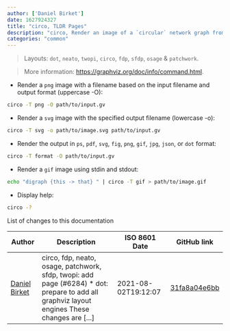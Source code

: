 ```yaml
---
author: ['Daniel Birket']
date: 1627924327
title: "circo, TLDR Pages"
description: "circo, Render an image of a `circular` network graph from a `graphviz` file."
categories: "common"
---
```

> Layouts: `dot`, `neato`, `twopi`, `circo`, `fdp`, `sfdp`, `osage` & `patchwork`.

> More information: <https://graphviz.org/doc/info/command.html>.

- Render a `png` image with a filename based on the input filename and output format (uppercase -O):

```bash
circo -T png -O path/to/input.gv
```

- Render a `svg` image with the specified output filename (lowercase -o):

```bash
circo -T svg -o path/to/image.svg path/to/input.gv
```

- Render the output in `ps`, `pdf`, `svg`, `fig`, `png`, `gif`, `jpg`, `json`, or `dot` format:

```bash
circo -T format -O path/to/input.gv
```

- Render a `gif` image using stdin and stdout:

```bash
echo "digraph {this -> that} " | circo -T gif > path/to/image.gif
```

- Display help:

```bash
circo -?
```
List of changes to this documentation


Author | Description | ISO 8601 Date | GitHub link
------|-----|-----|-----
[Daniel Birket](mailto:danielb@birket.com) | circo, fdp, neato, osage, patchwork, sfdp, twopi: add page (#6284) * dot: prepare to add all graphviz layout engines These changes are [...] | 2021-08-02T19:12:07 | [31fa8a04e6bb](https://github.com/tldr-pages/tldr/commit/31fa8a04e6bb2bcf654323ba791e9be3de2229b9)

